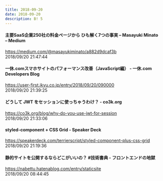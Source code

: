 ```yaml
---
title: 2018-09-20
date: 2018-09-20
description: B! 5
---
```


#### 主要SaaS企業250社の料金ページから ひも解く7つの事実 – Masayuki Minato – Medium
https://medium.com/@masayukiminato/a882d9dcaf3b<br>
2018/09/20 21:47:44<br>


#### 一休.comスマホサイトのパフォーマンス改善（JavaScript編） - 一休.com Developers Blog
https://user-first.ikyu.co.jp/entry/2018/09/20/090000<br>
2018/09/20 21:39:25<br>


#### どうして JWT をセッションに使っちゃうわけ？ - co3k.org
https://co3k.org/blog/why-do-you-use-jwt-for-session<br>
2018/09/20 21:33:06<br>


#### styled-component + CSS Grid  - Speaker Deck
https://speakerdeck.com/terrierscript/styled-component-plus-css-grid<br>
2018/09/20 21:19:36<br>


#### 静的サイトを公開するならどこがいいの？ #技術書典 - フロントエンドの地獄
https://nabettu.hatenablog.com/entry/staticsite<br>
2018/09/20 08:44:45<br>


